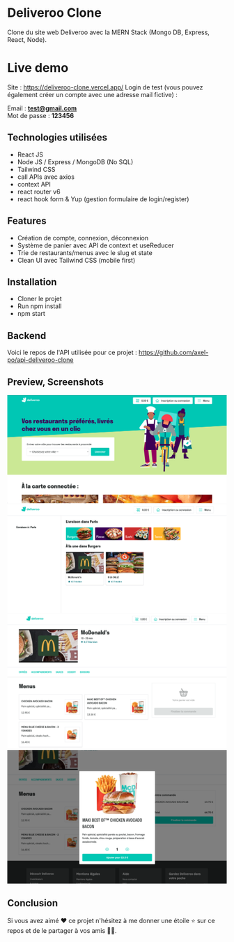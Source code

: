 # Deliveroo Clone

Clone du site web Deliveroo avec la MERN Stack (Mongo DB, Express, React, Node).


# Live demo

Site : https://deliveroo-clone.vercel.app/
Login de test (vous pouvez également créer un compte avec une adresse mail fictive) :

Email :  **[test@gmail.com](mailto:test@gmail.com)**  
Mot de passe :  **123456**

## Technologies utilisées

- React JS
- Node JS / Express / MongoDB (No SQL)
- Tailwind CSS
- call APIs avec axios
- context API
- react router v6
- react hook form & Yup (gestion formulaire de login/register)

## Features

- Création de compte, connexion, déconnexion
- Système de panier avec API de context et useReducer
- Trie de restaurants/menus avec le slug et state
- Clean UI avec Tailwind CSS (mobile first)

## Installation

- Cloner le projet
- Run npm install
- npm start

## Backend

Voici le repos de l'API utilisée pour ce projet : https://github.com/axel-po/api-deliveroo-clone


## Preview, Screenshots
![enter image description here](https://github.com/axel-po/deliveroo-clone/blob/main/public/screens/1.png?raw=true)![enter image description here](https://github.com/axel-po/deliveroo-clone/blob/main/public/screens/2.png?raw=true)![enter image description here](https://github.com/axel-po/deliveroo-clone/blob/main/public/screens/3.png?raw=true)![enter image description here](https://github.com/axel-po/deliveroo-clone/blob/main/public/screens/4.png?raw=true)

## Conclusion

Si vous avez aimé ❤️ ce projet n'hésitez à me donner une étoile ⭐️ sur ce repos et de le partager à vos amis 🧑‍💻.
